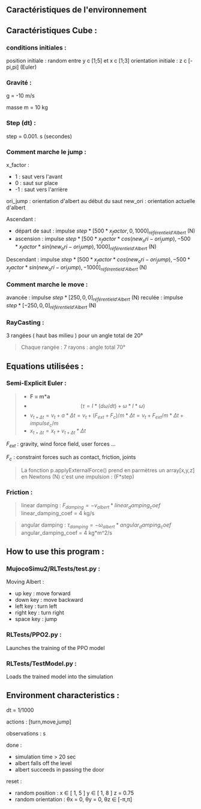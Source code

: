 ## Caractéristiques de l'environnement


## Caractéristiques Cube :

### conditions initiales :
position initiale : random entre y c [1;5] et x c [1;3]
orientation initiale : z c [-pi,pi] (Euler)


### Gravité : 
g = -10 m/s

masse m = 10 kg

### Step (dt) : 
step = 0.001. s (secondes)


### Comment marche le jump :
x_factor : 
- 1 : saut vers l'avant
- 0 : saut sur place
- -1 : saut vers l'arrière

ori_jump : orientation d'albert au début du saut
new_ori : orientation actuelle d'albert

Ascendant :
- départ de saut : impulse $step * [500 * x_factor,0,1000]_{référentiel d'Albert}$ (N)
- ascension : impulse $step * [500 * x_factor * cos(new_ori - ori_jump), -500 * x_factor * sin(new_ori - ori_jump), 1000]_{référentiel d'Albert}$ (N)

Descendant : impulse $step * [500 * x_factor * cos(new_ori - ori_jump), -500 * x_factor * sin(new_ori - ori_jump), -1000]_{référentiel d'Albert}$ (N)

### Comment marche le move : 
avancée : impulse $step * [250,0,0]_{référentiel d'Albert}$ (N)
reculée : impulse $step * [-250,0,0]_{référentiel d'Albert}$ (N)

### RayCasting : 
3 rangées ( haut bas milieu ) pour un angle total de 20°

> Chaque rangée : 7 rayons : angle total 70°


## Equations utilisées : 

### Semi-Explicit Euler :
> - **F = m*a**
> - $$(τ = I * (dω/dt) + ω * I*ω)$$
> - $v_{t+Δt} = v_t + a * Δt = v_t + (F_{ext} + F_c)/m * Δt = v_t + F_{ext}/m * Δt + impulse_c/m$
> - $x_{t+Δt} = x_t + v_{t+Δt}*Δt$
>
$F_{ext}$ : gravity, wind force field, user forces ...

$F_c$ : constraint forces such as contact, friction, joints

> La fonction p.applyExternalForce() prend en parmètres un array[x,y,z] en Newtons (N)
> c'est une impulsion : (F*step)

### Friction : 

> linear damping : $F_{damping} = - v_{albert} * linear_damping_coef$
> linear_damping_coef = 4 kg/s

> angular damping : $τ_{damping} = - ω_{albert} * angular_damping_coef$
> angular_damping_coef = 4 kg*m^2/s



## How to use this program : 

### MujocoSimu2/RLTests/test.py : 

 Moving Albert : 
  -  up key : move forward
  -  down key : move backward
  - left key : turn left
  - right key : turn right
  - space key : jump

### RLTests/PPO2.py : 

 Launches the training of the PPO model

### RLTests/TestModel.py : 

 Loads the trained model into the simulation
 
## Environment characteristics :
 dt = 1/1000

 actions  : [turn,move,jump]

 observations : s

 done : 
- simulation time > 20 sec
- albert falls off the level
- albert succeeds in passing the door

reset : 
- random position : x ∈ [ 1, 5 ]   y ∈ [ 1, 8 ]   z = 0.75
- random orientation : θx = 0, θy = 0, θz ∈ [-π,π]

